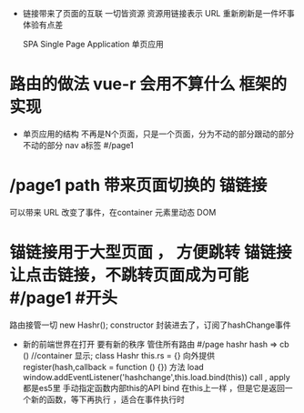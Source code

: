 - 链接带来了页面的互联
  一切皆资源  资源用链接表示 URL
  重新刷新是一件坏事 体验有点差

  SPA   Single Page Application 单页应用

# 路由的做法  vue-r 会用不算什么 框架的实现
- 单页应用的结构
  不再是N个页面，只是一个页面，分为不动的部分跟动的部分
  不动的部分  nav a标签  #/page1
# /page1 path 带来页面切换的  锚链接
  可以带来 URL  改变了事件，在container 元素里动态 DOM

# 锚链接用于大型页面 ， 方便跳转 锚链接让点击链接，不跳转页面成为可能  #/page1  #开头

路由接管一切 new Hashr();
constructor  封装进去了，订阅了hashChange事件

- 新的前端世界在打开 要有新的秩序
  管住所有路由 #/page hashr
  hash => cb ()  //container 显示;
  class Hashr this.rs = {} 
  向外提供 register(hash,callback = function () {}) 方法
  load 
  window.addEventListener('hashchange',this.load.bind(this))
  call , apply 都是es5里 手动指定函数内部this的API
  bind 在this上一样 ，但是它是返回一个新的函数，等下再执行  ，适合在事件执行时
  